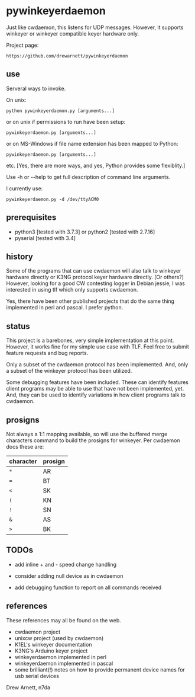 pywinkeyerdaemon
=================
Just like cwdaemon, this listens for UDP messages.  However, it supports
winkeyer or winkeyer compatible keyer hardware only.

Project page:

    https://github.com/drewarnett/pywinkeyerdaemon


use
---
Serveral ways to invoke.

On unix:

    python pywinkeyerdaemon.py [arguments...]

or on unix if permissions to run have been setup:

    pywinkeyerdaemon.py [arguments...]

or on MS-Windows if file name extension has been mapped to Python:

    pywinkeyerdaemon.py [arguments...]

etc.  [Yes, there are more ways, and yes, Python provides some flexiblity.]

Use -h or --help to get full description of command line arguments.

I currently use:

    pywinkeyerdaemon.py -d /dev/ttyACM0


prerequisites
-------------
* python3 [tested with 3.7.3] or python2 [tested with 2.7.16]
* pyserial [tested with 3.4]


history
-------
Some of the programs that can use cwdaemon will also talk to winkeyer hardware
directly or K3NG protocol keyer hardware directly.  [Or others?]  However,
looking for a good CW contesting logger in Debian jessie, I was interested in
using tlf which only supports cwdaemon.

Yes, there have been other published projects that do the same thing
implemented in perl and pascal.  I prefer python.


status
------
This project is a barebones, very simple implementation at this point.
However, it works fine for my simple use case with TLF.  Feel free to submit
feature requests and bug reports.

Only a subset of the cwdaemon protocol has been implemented.  And, only a
subset of the winkeyer protocol has been utilized.

Some debugging features have been included.  These can identify features client
programs may be able to use that have not been implemented, yet.  And, they
can be used to identify variations in how client programs talk to cwdaemon.

prosigns
--------
Not always a 1:1 mapping available, so will use the buffered merge characters
command to build the prosigns for winkeyer.  Per cwdaemon docs these are:

| character | prosign |
|-----------|---------|
| `*`       | AR      |
| `=`       | BT      |
| `<`       | SK      |
| `(`       | KN      |
| `!`       | SN      |
| `&`       | AS      |
| `>`       | BK      |


TODOs
-----
* add inline + and - speed change handling

* consider adding null device as in cwdaemon

* add debugging function to report on all commands received


references
----------
These references may all be found on the web.

* cwdaemon project
* unixcw project (used by cwdaemon)
* K1EL's winkeyer documentation
* K3NG's Arduino keyer project
* winkeyerdaemon implemented in perl
* winkeyerdaemon implemented in pascal
* some brilliant(!) notes on how to provide permanent device names for usb
  serial devices


Drew Arnett, n7da
